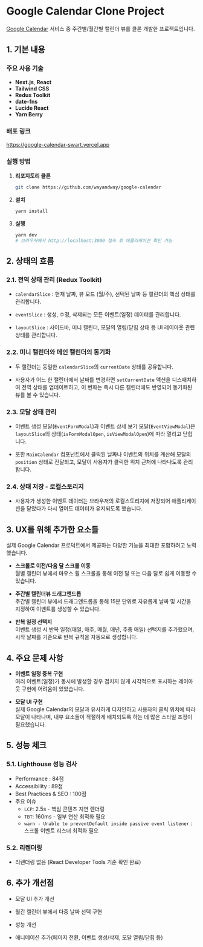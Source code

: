 # Google Calendar Clone Project

[Google Calendar](https://calendar.google.com/calendar) 서비스 중 주간별/월간별 캘린더 뷰를 클론 개발한 프로젝트입니다.

## 1. 기본 내용

### 주요 사용 기술

- **Next.js**, **React**
- **Tailwind CSS**
- **Redux Toolkit**
- **date-fns**
- **Lucide React**
- **Yarn Berry**

### 배포 링크

https://google-calendar-swart.vercel.app

### 실행 방법

1.  **리포지토리 클론**
    ```bash
    git clone https://github.com/wayandway/google-calendar
    ```
2.  **설치**
    ```bash
    yarn install
    ```
3.  **실행**
    ```bash
    yarn dev
    # 브라우저에서 http://localhost:3000 접속 후 애플리케이션 확인 가능
    ```

## 2. 상태의 흐름

### 2.1. 전역 상태 관리 (Redux Toolkit)

- `calendarSlice` : 현재 날짜, 뷰 모드 (월/주), 선택된 날짜 등 캘린더의 핵심 상태를 관리합니다.

- `eventSlice` : 생성, 수정, 삭제되는 모든 이벤트(일정) 데이터를 관리합니다.

- `layoutSlice` : 사이드바, 미니 캘린더, 모달의 열림/닫힘 상태 등 UI 레이아웃 관련 상태를 관리합니다.

### 2.2. 미니 캘린더와 메인 캘린더의 동기화

- 두 캘린더는 동일한 `calendarSlice`의 `currentDate` 상태를 공유합니다.

- 사용자가 어느 한 캘린더에서 날짜를 변경하면 `setCurrentDate` 액션을 디스패치하여 전역 상태를 업데이트하고, 이 변화는 즉시 다른 캘린더에도 반영되어 동기화된 뷰를 볼 수 있습니다.

### 2.3. 모달 상태 관리

- 이벤트 생성 모달(`EventFormModal`)과 이벤트 상세 보기 모달(`EventViewModal`)은 `layoutSlice`의 상태(`isFormModalOpen`, `isViewModalOpen`)에 따라 열리고 닫힙니다.

- 또한 `MainCalendar` 컴포넌트에서 클릭된 날짜나 이벤트의 위치를 계산해 모달의 `position` 상태로 전달되고, 모달이 사용자가 클릭한 위치 근처에 나타나도록 관리합니다.

### 2.4. 상태 저장 - 로컬스토리지

- 사용자가 생성한 이벤트 데이터는 브라우저의 로컬스토리지에 저장되어 애플리케이션을 닫았다가 다시 열어도 데이터가 유지되도록 했습니다.

## 3. UX를 위해 추가한 요소들

실제 Google Calendar 프로덕트에서 제공하는 다양한 기능을 최대한 포함하려고 노력했습니다.

- **스크롤로 이전/다음 달 스크롤 이동**
  <br/> 월별 캘린더 뷰에서 마우스 휠 스크롤을 통해 이전 달 또는 다음 달로 쉽게 이동할 수 있습니다.

- **주간별 캘린더뷰 드래그앤드롭**
  <br/> 주간별 캘린더 뷰에서 드래그앤드롭을 통해 15분 단위로 자유롭게 날짜 및 시간을 지정하여 이벤트를 생성할 수 있습니다.

- **반복 일정 선택지**
  <br/> 이벤트 생성 시 반복 일정(매일, 매주, 매월, 매년, 주중 매일) 선택지를 추가했으며, 시작 날짜를 기준으로 반복 규칙을 자동으로 생성합니다.

## 4. 주요 문제 사항

- **이벤트 일정 중복 구현**
  <br/> 여러 이벤트(일정)가 동시에 발생할 경우 겹치지 않게 시각적으로 표시하는 레이아웃 구현에 어려움이 있었습니다.

- **모달 UI 구현**
  <br/>실제 Google Calendar의 모달과 유사하게 디자인하고 사용자의 클릭 위치에 따라 모달이 나타나며, 내부 요소들이 적절하게 배치되도록 하는 데 많은 스타일 조정이 필요했습니다.

## 5. 성능 체크

### 5.1. Lighthouse 성능 검사

- Performance : 84점
- Accessibility : 89점
- Best Practices & SEO : 100점
- 주요 이슈
  - `LCP`: 2.5s - 핵심 콘텐츠 지연 렌더링
  - `TBT`: 160ms - 일부 연산 최적화 필요
  - `warn - Unable to preventDefault inside passive event listener` : 스크롤 이벤트 리스너 최적화 필요

### 5.2. 리렌더링

- 리렌더링 없음 (React Developer Tools 기준 확인 완료)

## 6. 추가 개선점

- 모달 UI 추가 개선

- 월간 캘린더 뷰에서 다중 날짜 선택 구현

- 성능 개선

- 애니메이션 추가(페이지 전환, 이벤트 생성/삭제, 모달 열림/닫힘 등)
